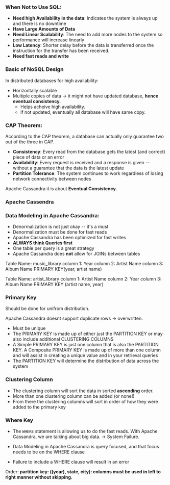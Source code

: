 ### When Not to Use SQL:

- **Need high Availability in the data**: Indicates the system is always up and there is no downtime
- **Have Large Amounts of Data**
- **Need Linear Scalability**: The need to add more nodes to the system so performance will increase linearly
- **Low Latency**: Shorter delay before the data is transferred once the instruction for the transfer has been received.
- **Need fast reads and write**

### Basic of NoSQL Design

In distributed databases for high availability:

- Horizontally scalable
- Multiple copies of data -> it might not have updated database, **hence eventual consistency.**
  - Helps acheive high availability.
  - if not updated, eventually all database will have same copy.

### CAP Theorem:

According to the CAP theorem, a database can actually only guarantee two out of the three in CAP.

- **Consistency**: Every read from the database gets the latest (and correct) piece of data or an error
- **Availability**: Every request is received and a response is given -- without a guarantee that the data is the latest update
- **Partition Tolerance**: The system continues to work regardless of losing network connectivity between nodes

Apache Cassandra it is about **Eventual Consistency**.

### Apache Cassendra

### Data Modeling in Apache Cassandra:

- Denormalization is not just okay -- it's a must
- Denormalization must be done for fast reads
- Apache Cassandra has been optimized for fast writes
- **ALWAYS think Queries first**
- One table per query is a great strategy
- Apache Cassandra does **not** allow for JOINs between tables

Table Name: music_library column 1: Year column 2: Artist Name column 3: Album Name PRIMARY KEY(year, artist name)

Table Name: artist_library  column 1: Artist Name column 2: Year column 3: Album Name PRIMARY KEY (artist name, year)

### Primary Key

Should be done for unifrom distribution.

Apache Cassandra doesnt support duplicate rows -> overwritten.

- Must be unique
- The PRIMARY KEY is made up of either just the PARTITION KEY or may also include additional CLUSTERING COLUMNS
- A Simple PRIMARY KEY is just one column that is also the PARTITION KEY. A Composite PRIMARY KEY is made up of more than one column and will assist in creating a unique value and in your retrieval queries
- The PARTITION KEY will determine the distribution of data across the system

### Clustering Column

- The clustering column will sort the data in sorted **ascending** order.
- More than one clustering column can be added (or none!)
- From there the clustering columns will sort in order of how they were added to the primary key

### Where Key

- The `WHERE` statement is allowing us to do the fast reads. With Apache Cassandra, we are talking about big data. -> System Failure.

- Data Modeling in Apache Cassandra is query focused, and that focus needs to be on the WHERE clause
- Failure to include a WHERE clause will result in an error

Order: **partition key: ((year), state, city): columns must be used in left to right manner without skipping.**




